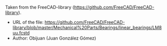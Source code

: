 Taken from the FreeCAD-library (https://github.com/FreeCAD/FreeCAD-library).

* URL of the file: https://github.com/FreeCAD/FreeCAD-library/blob/master/Mechanical%20Parts/Bearings/linear_bearings/LM8uu.fcstd
* Author: Obijuan (Juan González Gómez)